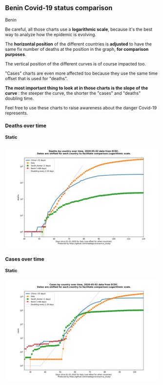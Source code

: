 ## Benin Covid-19 status comparison 

Benin



Be careful, all those charts use a **logarithmic scale**, because it's the best way to analyze how the epidemic is evolving.
 
The **horizontal position** of the different countries is **adjusted** to have the same fix number of deaths at the position in the graph, **for comparison purposes**.

The vertical position of the different curves is of course impacted too.

"Cases" charts are even more affected too because they use the same time offset that is used for "deaths".

**The most important thing to look at in those charts is the slope of the curve** : the steeper the curve, the shorter the "cases" and "deaths" doubling time.

Feel free to use these charts to raise awareness about the danger Covid-19 represents. 


 
### Deaths over time
 
#### Static
![Benin covid-19 deaths static chart](https://raw.githubusercontent.com/madlag/coronavirus_study/master/notebooks/graphs/2020-05-02/countries/Benin/2020-05-02_Benin_deaths.png "Benin covid-19 deaths static chart")   

 
### Cases over time
 
#### Static
![Benin covid-19 cases static chart](https://raw.githubusercontent.com/madlag/coronavirus_study/master/notebooks/graphs/2020-05-02/countries/Benin/2020-05-02_Benin_cases.png "Benin covid-19 cases static chart")   

